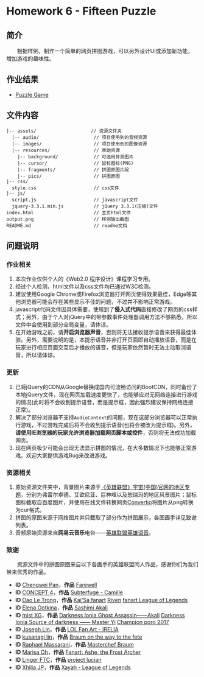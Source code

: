 # Homework 6 - Fifteen Puzzle

## 简介

　　根据样例，制作一个简单的网页拼图游戏，可以另外设计UI或添加新功能，增加游戏的趣味性。

## 作业结果

- [Puzzle Game](https://reganfan.github.io/LearningWeb2.0/docs/Homework-6-Fifteen-Puzzle/index.html)

## 文件内容

```
|-- assets/                    // 资源文件夹
  |-- audio/                    // 项目使用到的音频资源
  |-- images/                   // 项目使用到的图像资源
  |-- resources/                // 原始资源
    |-- background/             // 可选用背景图片
    |-- cursor/                 // 鼠标图标(PNG)
    |-- fragments/              // 拼图原图片段
    |-- pics/                   // 拼图原图
|-- css/
  style.css                     // css文件
|-- js/
  script.js                     // javascript文件
  jquery-3.3.1.min.js           // jQuery 3.3.1(压缩)文件
index.html                      // 主页html文件
output.png                      // 样例输出截图
README.md                       // readme文档
```

## 问题说明

### 作业相关

1. 本次作业仅供个人的《Web2.0 程序设计》课程学习专用。
2. 经过个人检测，html文件以及css文件均已通过W3C检测。
3. 建议使用Google Chrome或Firefox浏览器打开网页使得效果最佳，Edge等其他浏览器可能会存在某些显示不佳的问题，不过并不影响正常游戏。
4. javascript代码文件因具体需要，使用到了**侵入式代码**直接修改了网页的css样式；另外，由于个人对jQuery中的带参数事件处理器调用方法不够熟悉，所以文件中会使用到部分全局变量，请体谅。
5. 在开始游戏之前，请**开启浏览器声音**，否则将无法接收提示语音来获得最佳体验。另外，需要说明的是，本提示语音并非打开页面即自动播放语音，而是在玩家进行相应页面交互后才播放的语音，但是玩家依然暂时无法主动取消语音，所以请体谅。

### 更新

1. 已将jQuery的CDN从Google替换成国内可流畅访问的BootCDN，同时备份了本地jQuery文件，现在网页加载速度更快了，也能够应对无网络连接进行游戏的情况(此时将不会收到提示语音，而是提示框，因此强烈建议保持网络连接正常)。
2. 解决了部分浏览器不支持`AudioContext`的问题，现在这部分浏览器可以正常执行游戏，不过游戏完成后将不会收到提示语音(也将会被改为提示框)。另外，**请使用IE浏览器的玩家允许浏览器加载网页脚本或控件**，否则将无法成功加载网页。
3. 现在网页极少可能会出现无法显示拼图的情况，在大多数情况下也能够正常游戏。欢迎大家提供游戏Bug来改进游戏。

### 资源相关

1. 原始资源文件夹中，背景图片来源于[《英雄联盟》宇宙(中国)官网的地区专题](https://yz.lol.qq.com/zh_CN/regions/)，分别为弗雷尔卓德、艾欧尼亚、巨神峰以及恕瑞玛的地区风景图片；鼠标图标截取自百度图片，并使用在线文件转换网页[Convertio](https://convertio.co/zh/)将图片从png转换为cur格式。
2. 拼图的原图来源于网络图片并只截取了部分作为拼图展示，各图画手详见致谢列表。
3. 音频原始资源来自**网易云音乐**电台——[英雄联盟英雄语音](https://music.163.com/#/djradio?id=349436516)。

### 致谢

　　资源文件中的拼图原图来自以下各画手的英雄联盟同人作品，感谢你们为我们带来优秀的作品。

- **ID**  [Chengwei Pan](https://www.artstation.com/pan)，**作品**  [Farewell](https://www.artstation.com/artwork/oOAWJ4)
- **ID**  [CONCEPT 4](https://www.artstation.com/concept_4)，**作品**  [Subterfuge - Camille](https://www.artstation.com/artwork/1kRoG)
- **ID**  [Dao Le Trong](https://www.artstation.com/daole)，**作品**  [Kai'Sa fanart](https://www.artstation.com/artwork/eGm5G)  [Riven](https://www.artstation.com/artwork/XVzgD)  [fanart League of Legends](https://www.artstation.com/artwork/8rdJE)
- **ID**  [Elena Ootkina](https://www.artstation.com/allien)，**作品**  [Sashimi Akali](https://www.artstation.com/artwork/BPEdl)
- **ID**  [mist XG](https://www.artstation.com/z361474408)，**作品**  [Darkness Ionia Ghost Assassin——Akali](https://www.artstation.com/artwork/6xndx)  [Darkness Ionia Source of darkness —— Master Yi](https://www.artstation.com/artwork/VkyV4)  [Champion poro 2017](https://www.artstation.com/artwork/8doEw)
- **ID**  [Joseph Lin](https://www.artstation.com/simca1017)，**作品**  [LOL Fan Art - IRELIA](https://www.artstation.com/artwork/K1ELR)
- **ID**  [kusanagi lin](https://www.artstation.com/kusanagilin)，**作品**  [Braum on the way to the fete](https://www.artstation.com/artwork/oYOgw)
- **ID**  [Raphael Massarani](https://www.artstation.com/rmassarani)，**作品**  [Masterchef Braum](https://www.artstation.com/artwork/nYNQK)
- **ID**  [Marisa Oh](https://www.artstation.com/marisaoh)，**作品**  [Fanart: Ashe, the Frost Archer](https://www.artstation.com/artwork/XP8zL)
- **ID**  [Linger FTC](https://www.artstation.com/lingerftc)，**作品**  [project lucian](https://www.artstation.com/artwork/m1VZ1)
- **ID**  [Xhilia JP](https://www.artstation.com/xhilia)，**作品**  [Xayah - League of Legends](https://www.artstation.com/artwork/owlAm)